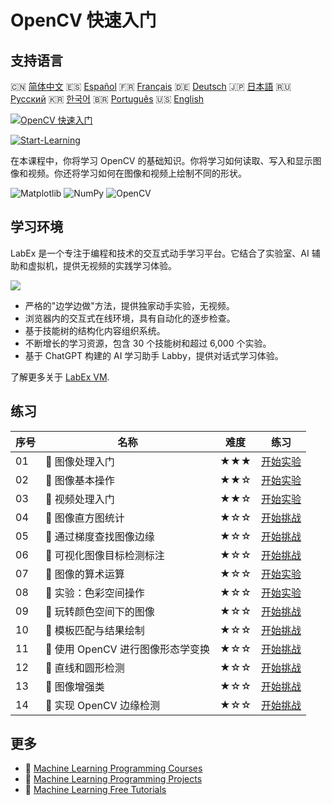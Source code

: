 # OpenCV 快速入门

## 支持语言

🇨🇳 [简体中文](README_zh.md) 🇪🇸 [Español](README_es.md) 🇫🇷 [Français](README_fr.md) 🇩🇪 [Deutsch](README_de.md) 🇯🇵 [日本語](README_ja.md) 🇷🇺 [Русский](README_ru.md) 🇰🇷 [한국어](README_ko.md) 🇧🇷 [Português](README_pt.md) 🇺🇸 [English](README.md) 

[![OpenCV 快速入门](https://cover-creator.labex.io/quick-start-with-opencv.png?lang=zh)](https://labex.io/zh/courses/quick-start-with-opencv)

[![Start-Learning](https://img.shields.io/badge/Start-Learning-whitesmoke?style=for-the-badge)](https://labex.io/zh/courses/quick-start-with-opencv)

在本课程中，你将学习 OpenCV 的基础知识。你将学习如何读取、写入和显示图像和视频。你还将学习如何在图像和视频上绘制不同的形状。

![Matplotlib](https://img.shields.io/badge/Matplotlib-whitesmoke?style=for-the-badge&logo=matplotlib)
![NumPy](https://img.shields.io/badge/NumPy-whitesmoke?style=for-the-badge&logo=numpy)
![OpenCV](https://img.shields.io/badge/OpenCV-whitesmoke?style=for-the-badge&logo=opencv)


## 学习环境

LabEx 是一个专注于编程和技术的交互式动手学习平台。它结合了实验室、AI 辅助和虚拟机，提供无视频的实践学习体验。

![](https://tutorial-screenshot.getvm.io/images/vm-1725247253.png)

- 严格的"边学边做"方法，提供独家动手实验，无视频。
- 浏览器内的交互式在线环境，具有自动化的逐步检查。
- 基于技能树的结构化内容组织系统。
- 不断增长的学习资源，包含 30 个技能树和超过 6,000 个实验。
- 基于 ChatGPT 构建的 AI 学习助手 Labby，提供对话式学习体验。

了解更多关于 [LabEx VM](https://support.labex.io/using-labex/virtual-machine).

## 练习

|   序号 | 名称                              | 难度   | 练习                                                                                                                         |
|--------|-----------------------------------|--------|------------------------------------------------------------------------------------------------------------------------------|
|     01 | 📖 图像处理入门                   | ★★★    | <a target='_blank' href='https://labex.io/zh/tutorials/opencv-getting-started-with-images-8438'>开始实验</a>                 |
|     02 | 📖 图像基本操作                   | ★★☆    | <a target='_blank' href='https://labex.io/zh/tutorials/opencv-basic-operations-on-image-67174'>开始实验</a>                  |
|     03 | 📖 视频处理入门                   | ★★☆    | <a target='_blank' href='https://labex.io/zh/tutorials/opencv-getting-started-with-videos-14766'>开始实验</a>                |
|     04 | 🎯 图像直方图统计                 | ★☆☆    | <a target='_blank' href='https://labex.io/zh/labs/matplotlib-image-histogram-statistics-259076'>开始挑战</a>                 |
|     05 | 🎯 通过梯度查找图像边缘           | ★☆☆    | <a target='_blank' href='https://labex.io/zh/labs/numpy-find-image-edges-by-gradients-259151'>开始挑战</a>                   |
|     06 | 🎯 可视化图像目标检测标注         | ★☆☆    | <a target='_blank' href='https://labex.io/zh/labs/opencv-visualizing-image-object-detection-annotations-136088'>开始挑战</a> |
|     07 | 📖 图像的算术运算                 | ★☆☆    | <a target='_blank' href='https://labex.io/zh/tutorials/opencv-arithmetic-operations-on-images-38502'>开始实验</a>            |
|     08 | 📖 实验：色彩空间操作             | ★☆☆    | <a target='_blank' href='https://labex.io/zh/tutorials/opencv-lab-working-with-color-spaces-21417'>开始实验</a>              |
|     09 | 🎯 玩转颜色空间下的图像           | ★☆☆    | <a target='_blank' href='https://labex.io/zh/labs/opencv-play-images-with-color-spaces-8836'>开始挑战</a>                    |
|     10 | 🎯 模板匹配与结果绘制             | ★☆☆    | <a target='_blank' href='https://labex.io/zh/labs/opencv-template-matching-and-drawing-results-9683'>开始挑战</a>            |
|     11 | 🎯 使用 OpenCV 进行图像形态学变换 | ★☆☆    | <a target='_blank' href='https://labex.io/zh/labs/opencv-morphological-image-transformations-with-opencv-9677'>开始挑战</a>  |
|     12 | 🎯 直线和圆形检测                 | ★☆☆    | <a target='_blank' href='https://labex.io/zh/labs/opencv-lines-and-circles-detection-13393'>开始挑战</a>                     |
|     13 | 🎯 图像增强类                     | ★☆☆    | <a target='_blank' href='https://labex.io/zh/labs/opencv-image-augmentation-class-107208'>开始挑战</a>                       |
|     14 | 🎯 实现 OpenCV 边缘检测           | ★☆☆    | <a target='_blank' href='https://labex.io/zh/labs/opencv-implementing-opencv-edge-detection-13391'>开始挑战</a>              |

## 更多

- 🔗 [Machine Learning Programming Courses](https://github.com/labex-labs/awesome-programming-courses)
- 🔗 [Machine Learning Programming Projects](https://github.com/labex-labs/awesome-programming-projects)
- 🔗 [Machine Learning Free Tutorials](https://github.com/labex-labs/ml-free-tutorials)

